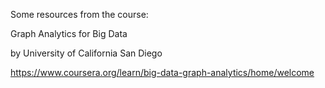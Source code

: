 Some resources from the course:

Graph Analytics for Big Data

by University of California San Diego

https://www.coursera.org/learn/big-data-graph-analytics/home/welcome
